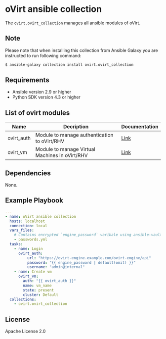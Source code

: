 oVirt ansible collection
====================================

The `ovirt.ovirt_collection` manages all ansible modules of oVirt.

Note
----
Please note that when installing this collection from Ansible Galaxy you are instructed to run following command:

```bash
$ ansible-galaxy collection install ovirt.ovirt_collection
```


Requirements
------------

 * Ansible version 2.9 or higher
 * Python SDK version 4.3 or higher

List of ovirt modules
--------------

| Name                           | Decription    | Documentation                                |
|--------------------------------|---------------|----------------------------------------------|
| ovirt_auth                     | Module to manage authentication to oVirt/RHV         |  [Link](https://docs.ansible.com/ansible/latest/modules/ovirt_auth_module.html#ovirt-auth-module) |
| ovirt_vm                       | Module to manage Virtual Machines in oVirt/RHV       |  [Link](https://docs.ansible.com/ansible/latest/modules/ovirt_vm_module.html#ovirt-vm-module) |

Dependencies
------------

None.

Example Playbook
----------------

```yaml
---
- name: oVirt ansible collection
  hosts: localhost
  connection: local
  vars_files:
    # Contains encrypted `engine_password` varibale using ansible-vault
    - passwords.yml
  tasks:
    - name: Login
      ovirt_auth:
          url: "https://ovirt-engine.example.com/ovirt-engine/api"
          password: "{{ engine_password | default(omit) }}"
          username: "admin@internal"
    - name: Create vm
      ovirt_vm:
        auth: "{{ ovirt_auth }}"
        name: vm_name
        state: present
        cluster: Default
  collections:
    - ovirt.ovirt_collection
```
License
-------

Apache License 2.0
